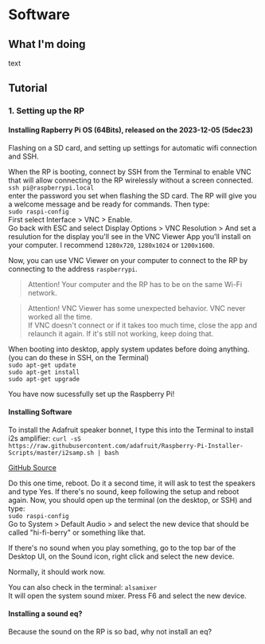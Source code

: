 # Software

## What I'm doing
text

## Tutorial

### 1. Setting up the RP
#### Installing Rapberry Pi OS (64Bits), released on the 2023-12-05 (5dec23)
Flashing on a SD card, and setting up settings for automatic wifi connection and SSH.

When the RP is booting, connect by SSH from the Terminal to enable VNC that will allow connecting to the RP wirelessly without a screen connected.
<br>
`ssh pi@raspberrypi.local`
<br>
enter the password you set when flashing the SD card.
The RP will give you a welcome message and be ready for commands. Then type:
<br>
`sudo raspi-config`
<br>
First select Interface > VNC > Enable.
<br>
Go back with ESC and select Display Options > VNC Resolution > And set a resulution for the display you'll see in the VNC Viewer App you'll install on your computer. I recommend `1280x720`, `1280x1024` or `1200x1600`.

Now, you can use VNC Viewer on your computer to connect to the RP by connecting to the address `raspberrypi`.

> Attention!
> Your computer and the RP has to be on the same Wi-Fi network.

> Attention!
> VNC Viewer has some unexpected behavior. VNC never worked all the time.
><br>
> If VNC doesn't connect or if it takes too much time, close the app and relaunch it again. If it's still not working, keep doing that.

When booting into desktop, apply system updates before doing anything. (you can do these in SSH, on the Terminal)
<br>
`sudo apt-get update`
<br>
`sudo apt-get install`
<br>
`sudo apt-get upgrade`

You have now sucessfully set up the Raspberry Pi!

#### Installing Software
To install the Adafruit speaker bonnet, I type this into the Terminal to install i2s amplifier:
`curl -sS https://raw.githubusercontent.com/adafruit/Raspberry-Pi-Installer-Scripts/master/i2samp.sh | bash`

[GitHub Source](https://github.com/adafruit/Raspberry-Pi-Installer-Scripts)

Do this one time, reboot. Do it a second time, it will ask to test the speakers and type Yes.
If there's no sound, keep following the setup and reboot again.
Now, you should open up the terminal (on the desktop, or SSH) and type:
<br>
`sudo raspi-config`
<br>
Go to System > Default Audio > and select the new device that should be called "hi-fi-berry" or something like that.

If there's no sound when you play something, go to the top bar of the Desktop UI, on the Sound icon, right click and select the new device.

Normally, it should work now.

You can also check in the terminal:
`alsamixer`
<br>
It will open the system sound mixer. Press F6 and select the new device.

#### Installing a sound eq?
Because the sound on the RP is so bad, why not install an eq?